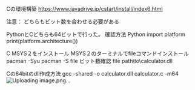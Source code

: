 Cの環境構築
https://www.javadrive.jp/cstart/install/index6.html

注意：
どちらもビット数を合わせる必要がある

PythonとCどちらも64ビットで行った。
確認方法
Python
import platform
print(platform.architecture())

C
MSYS２をインストール
MSYS２のターミナルでfileコマンドインストール
pacman -Syu
pacman -S file
ビット数確認
file path\to\calculator.dll

Cの64bitのdll作成方法
gcc -shared -o calculator.dll calculator.c -m64
![Uploading image.png…]()
